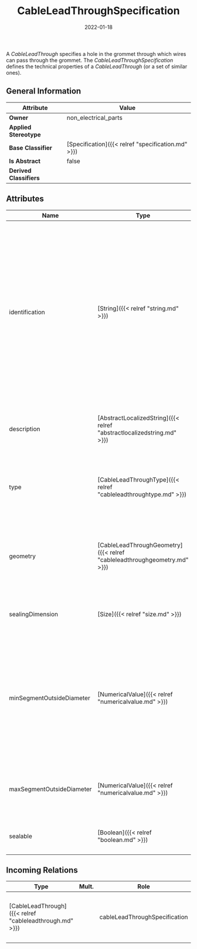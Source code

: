 ﻿---
title: CableLeadThroughSpecification
toc: false
type: specs
date: "2022-01-18"
draft: false
specification: VEC
version: 1.2.2
documentType: "Recommendation"
elementType: Class
classes:
  - CableLeadThroughSpecification
menu_name: vec-1.2.2
---
<p> A <i>CableLeadThrough</i> specifies a hole in the grommet through which wires can pass through the grommet. The <i>CableLeadThroughSpecification </i>defines the technical properties of a <i>CableLeadThrough</i> (or a set of similar ones).      </p>

## General Information

| Attribute               | Value |
|-------------------------|-------|
| **Owner**               | non_electrical_parts |
| **Applied Stereotype**  |   |
| **Base Classifier**     | [Specification]({{< relref "specification.md" >}})<br/>  |
| **Is Abstract**         | false |
| **Derived Classifiers** |   |

## Attributes
|  Name  |  Type  |  Mult.  |  Description  |  Owning Classifier  |
|--------|--------|---------|---------------|--------------|
|identification | [String]({{< relref "string.md" >}}) | 1 | <p> Specifies a unique identification of the specification. The identification is guaranteed to be unique within the document containing the specification. For all VEC-documents a Specification-instance can be trusted to be identical if the DocumentVersion-instance is the same (see DocumentVersion) and the identification of the Specification is the same.      </p> | [Specification]({{< relref "specification.md" >}}) |
|description | [AbstractLocalizedString]({{< relref "abstractlocalizedstring.md" >}}) | 0..* | <p> Specifies additional, human readable information about the specification.      </p> | [Specification]({{< relref "specification.md" >}}) |
|type | [CableLeadThroughType]({{< relref "cableleadthroughtype.md" >}}) | 0..1 | <p> Defines the type of a cable lead through. Standardized values are defined in an <i>OpenEnumeration</i>.      </p> | [CableLeadThroughSpecification]({{< relref "cableleadthroughspecification.md" >}}) |
|geometry | [CableLeadThroughGeometry]({{< relref "cableleadthroughgeometry.md" >}}) | 0..1 | <p> Defines the geometry of a cable lead through in the sealing area. Standardized values are defined in an <i>OpenEnumeration</i>.      </p> | [CableLeadThroughSpecification]({{< relref "cableleadthroughspecification.md" >}}) |
|sealingDimension | [Size]({{< relref "size.md" >}}) | 0..1 | <p> Specifies the dimension of the cable lead through in the sealing area.      </p> | [CableLeadThroughSpecification]({{< relref "cableleadthroughspecification.md" >}}) |
|minSegmentOutsideDiameter | [NumericalValue]({{< relref "numericalvalue.md" >}}) | 0..1 | <p> Specifies the minimum diameter a segment can have to fit through the cable lead through. This definition is necessary, since segments that are too small might cause movements and unacceptable torsion forces or they are not sealable.      </p> | [CableLeadThroughSpecification]({{< relref "cableleadthroughspecification.md" >}}) |
|maxSegmentOutsideDiameter | [NumericalValue]({{< relref "numericalvalue.md" >}}) | 0..1 | <p> Specifies the maximum diameter a segment can have to fit into the cable lead through.      </p> | [CableLeadThroughSpecification]({{< relref "cableleadthroughspecification.md" >}}) |
|sealable | [Boolean]({{< relref "boolean.md" >}}) | 0..1 | <p> Specifies if the cable lead through is sealable.      </p> | [CableLeadThroughSpecification]({{< relref "cableleadthroughspecification.md" >}}) |

##  Incoming Relations
|    Type  |   Mult.  |   Role    |   Mult.   |   Description  |
|----------|----------|-----------|-----------|----------------|
| [CableLeadThrough]({{< relref "cableleadthrough.md" >}}) |  | cableLeadThroughSpecification | 0..1 | <p> References the <i>CableLeadThroughSpecification </i>that defines the technical properties of this <i>CableLeadThrough.</i>      </p> |
